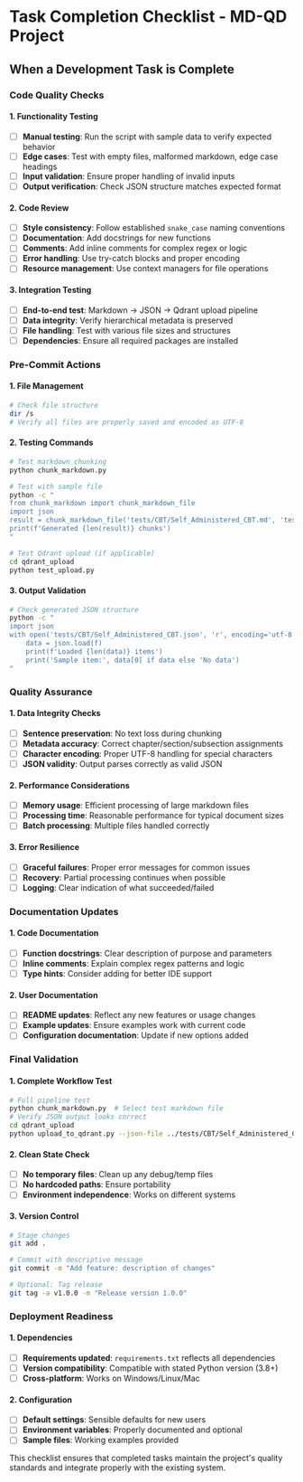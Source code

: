 # Task Completion Checklist - MD-QD Project

## When a Development Task is Complete

### Code Quality Checks

#### 1. Functionality Testing
- [ ] **Manual testing**: Run the script with sample data to verify expected behavior
- [ ] **Edge cases**: Test with empty files, malformed markdown, edge case headings
- [ ] **Input validation**: Ensure proper handling of invalid inputs
- [ ] **Output verification**: Check JSON structure matches expected format

#### 2. Code Review
- [ ] **Style consistency**: Follow established `snake_case` naming conventions
- [ ] **Documentation**: Add docstrings for new functions
- [ ] **Comments**: Add inline comments for complex regex or logic
- [ ] **Error handling**: Use try-catch blocks and proper encoding
- [ ] **Resource management**: Use context managers for file operations

#### 3. Integration Testing
- [ ] **End-to-end test**: Markdown → JSON → Qdrant upload pipeline
- [ ] **Data integrity**: Verify hierarchical metadata is preserved
- [ ] **File handling**: Test with various file sizes and structures
- [ ] **Dependencies**: Ensure all required packages are installed

### Pre-Commit Actions

#### 1. File Management
```bash
# Check file structure
dir /s
# Verify all files are properly saved and encoded as UTF-8
```

#### 2. Testing Commands
```bash
# Test markdown chunking
python chunk_markdown.py

# Test with sample file
python -c "
from chunk_markdown import chunk_markdown_file
import json
result = chunk_markdown_file('tests/CBT/Self_Administered_CBT.md', 'test.md')
print(f'Generated {len(result)} chunks')
"

# Test Qdrant upload (if applicable)
cd qdrant_upload
python test_upload.py
```

#### 3. Output Validation
```bash
# Check generated JSON structure
python -c "
import json
with open('tests/CBT/Self_Administered_CBT.json', 'r', encoding='utf-8') as f:
    data = json.load(f)
    print(f'Loaded {len(data)} items')
    print('Sample item:', data[0] if data else 'No data')
"
```

### Quality Assurance

#### 1. Data Integrity Checks
- [ ] **Sentence preservation**: No text loss during chunking
- [ ] **Metadata accuracy**: Correct chapter/section/subsection assignments
- [ ] **Character encoding**: Proper UTF-8 handling for special characters
- [ ] **JSON validity**: Output parses correctly as valid JSON

#### 2. Performance Considerations
- [ ] **Memory usage**: Efficient processing of large markdown files
- [ ] **Processing time**: Reasonable performance for typical document sizes
- [ ] **Batch processing**: Multiple files handled correctly

#### 3. Error Resilience
- [ ] **Graceful failures**: Proper error messages for common issues
- [ ] **Recovery**: Partial processing continues when possible
- [ ] **Logging**: Clear indication of what succeeded/failed

### Documentation Updates

#### 1. Code Documentation
- [ ] **Function docstrings**: Clear description of purpose and parameters
- [ ] **Inline comments**: Explain complex regex patterns and logic
- [ ] **Type hints**: Consider adding for better IDE support

#### 2. User Documentation
- [ ] **README updates**: Reflect any new features or usage changes
- [ ] **Example updates**: Ensure examples work with current code
- [ ] **Configuration documentation**: Update if new options added

### Final Validation

#### 1. Complete Workflow Test
```bash
# Full pipeline test
python chunk_markdown.py  # Select test markdown file
# Verify JSON output looks correct
cd qdrant_upload
python upload_to_qdrant.py --json-file ../tests/CBT/Self_Administered_CBT.json --collection-name test_collection
```

#### 2. Clean State Check
- [ ] **No temporary files**: Clean up any debug/temp files
- [ ] **No hardcoded paths**: Ensure portability
- [ ] **Environment independence**: Works on different systems

#### 3. Version Control
```bash
# Stage changes
git add .

# Commit with descriptive message
git commit -m "Add feature: description of changes"

# Optional: Tag release
git tag -a v1.0.0 -m "Release version 1.0.0"
```

### Deployment Readiness

#### 1. Dependencies
- [ ] **Requirements updated**: `requirements.txt` reflects all dependencies
- [ ] **Version compatibility**: Compatible with stated Python version (3.8+)
- [ ] **Cross-platform**: Works on Windows/Linux/Mac

#### 2. Configuration
- [ ] **Default settings**: Sensible defaults for new users
- [ ] **Environment variables**: Properly documented and optional
- [ ] **Sample files**: Working examples provided

This checklist ensures that completed tasks maintain the project's quality standards and integrate properly with the existing system.